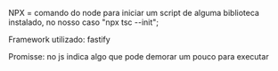 
NPX = comando do node para iniciar um script de alguma biblioteca instalado, no nosso caso "npx tsc --init";

Framework utilizado: fastify

Promisse: no js indica algo que pode demorar um pouco para executar

